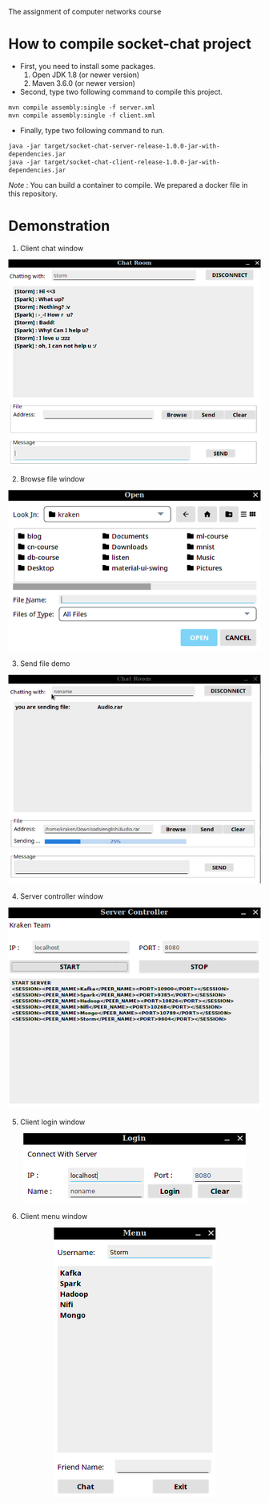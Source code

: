 The assignment of computer networks course

# How to compile socket-chat project

- First, you need to install some packages.
   1. Open JDK 1.8 (or newer version)
   2. Maven 3.6.0 (or newer version)
- Second, type two following command to compile this project.
```
mvn compile assembly:single -f server.xml
mvn compile assembly:single -f client.xml
```
- Finally, type two following command to run.
```
java -jar target/socket-chat-server-release-1.0.0-jar-with-dependencies.jar
java -jar target/socket-chat-client-release-1.0.0-jar-with-dependencies.jar
```

*Note* : You can build a container to compile. We prepared a docker file in this repository.

# Demonstration

1. Client chat window

<p align="center">
  <img src="./demo/chat_window.png">
</p>

2. Browse file window

<p align="center">
  <img src="./demo/file_window.png">
</p>

3. Send file demo

<p align="center">
  <img src="./demo/send_file_demo.gif">
</p>

4. Server controller window

<p align="center">
  <img src="./demo/server_window.png">
</p>

5. Client login window

<p align="center">
  <img src="./demo/login_window.png">
</p>

6. Client menu window

<p align="center">
  <img src="./demo/menu_window.png">
</p>
